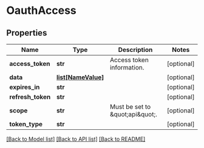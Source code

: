 # OauthAccess

## Properties
Name | Type | Description | Notes
------------ | ------------- | ------------- | -------------
**access_token** | **str** | Access token information. | [optional] 
**data** | [**list[NameValue]**](NameValue.md) |  | [optional] 
**expires_in** | **str** |  | [optional] 
**refresh_token** | **str** |  | [optional] 
**scope** | **str** | Must be set to \&quot;api\&quot;. | [optional] 
**token_type** | **str** |  | [optional] 

[[Back to Model list]](../README.md#documentation-for-models) [[Back to API list]](../README.md#documentation-for-api-endpoints) [[Back to README]](../README.md)


